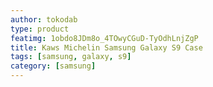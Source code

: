 ```yaml
---
author: tokodab
type: product
featimg: 1obdo8JDm8o_4TOwyCGuD-TyOdhLnjZgP
title: Kaws Michelin Samsung Galaxy S9 Case
tags: [samsung, galaxy, s9]
category: [samsung]
---
```

